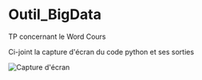 # Outil_BigData

<title2> TP concernant le Word Cours <title2>
 
 
 Ci-joint la capture d'écran du code python et ses sorties
 
 
![Capture d'écran]()

